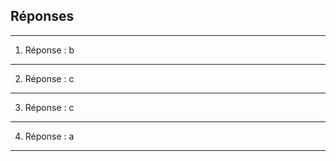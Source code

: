 ## Réponses

---
1) Réponse : b

---

2) Réponse : c

---

3) Réponse : c

---

4) Réponse : a

---
